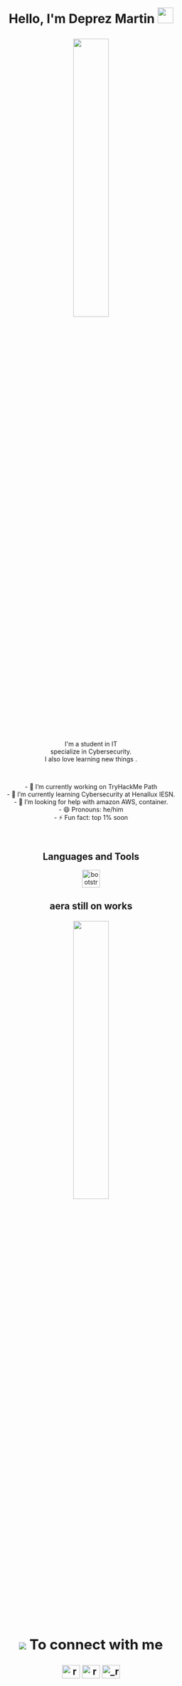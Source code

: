 <h1><p align="center">Hello, I'm Deprez Martin <img src="https://media.giphy.com/media/hvRJCLFzcasrR4ia7z/giphy.gif" width="35px"></h1></a></p>

<p align="center" ><img 
 src="https://media1.giphy.com/media/077i6AULCXc0FKTj9s/giphy.gif?cid=ecf05e47wfkob2ryj58yfinte3gv1crgwo5qfd77ocia5aeo&rid=giphy.gif&ct=g" width="40%"/></p>
 
 <p align="center">I'm a student in IT<br/> specialize in Cybersecurity.<br> I also love learning new things .<br></p><br/>

<p align="center">
- 🔭 I’m currently working on TryHackMe Path <br>
- 🌱 I’m currently learning Cybersecurity at Henallux IESN. <br>
- 🤔 I’m looking for help with amazon AWS, container. <br>
- 😄 Pronouns: he/him <br>
- ⚡ Fun fact: top 1% soon <br>
</p></br>

<h2 align="center">Languages and Tools</h2>
<p align="center"> <a href="https://www.python.org/" target="_blank" rel="noreferrer"> <img src="https://www.python.org/static/opengraph-icon-200x200.png" alt="bootstrap" width="40" height="40"/> </a>


<h2 align="center">aera still on works
 <p align="center" ><img 
 src="https://media3.giphy.com/media/YHvQ5O5TkGmIhg9BTA/giphy.gif?cid=ecf05e47uqcjq35fpg7e91gl7indl3ntpldxq541m1mv8x6w&rid=giphy.gif&ct=g" width="40%"/></p>
 
<summary><h2><img src="https://emojis.slackmojis.com/emojis/images/1579216111/7550/pikachu_wave.gif?1579216111" align="center"
                  /> To connect with me</h2></summary>
<p align="center">
<a href="https://twitter.com/deprez_martin" target="blank"><img align="center" src="https://raw.githubusercontent.com/rahuldkjain/github-profile-readme-generator/master/src/images/icons/Social/twitter.svg" alt="rahulmahesh62" height="30" width="40" /></a>
<a href="https://www.linkedin.com/in/martin-deprez/" target="blank"><img align="center" src="https://raw.githubusercontent.com/rahuldkjain/github-profile-readme-generator/master/src/images/icons/Social/linked-in-alt.svg" alt="rahulmahesh" height="30" width="40" /></a>
<a href="https://www.instagram.com/martindeprez1/" target="blank"><img align="center" src="https://raw.githubusercontent.com/rahuldkjain/github-profile-readme-generator/master/src/images/icons/Social/instagram.svg" alt="_rahulmahesh62_" height="30" width="40" /></a>
</p>
               
